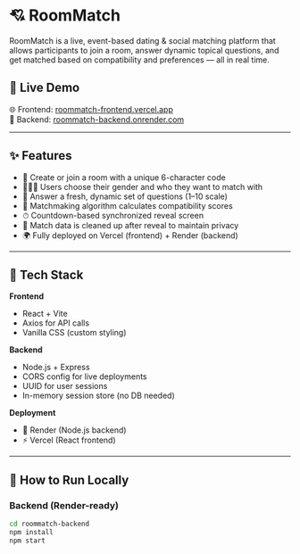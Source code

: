# 💘 RoomMatch

RoomMatch is a live, event-based dating & social matching platform that allows participants to join a room, answer dynamic topical questions, and get matched based on compatibility and preferences — all in real time.

## 🔗 Live Demo

🌐 Frontend: [roommatch-frontend.vercel.app](https://roommatch-frontend-u.vercel.app)  
🚀 Backend: [roommatch-backend.onrender.com](https://roommatch-backend.onrender.com)

---

## ✨ Features

- 🎯 Create or join a room with a unique 6-character code
- 🧑‍🤝‍🧑 Users choose their gender and who they want to match with
- 🧠 Answer a fresh, dynamic set of questions (1–10 scale)
- 🔁 Matchmaking algorithm calculates compatibility scores
- ⏱ Countdown-based synchronized reveal screen
- 🔐 Match data is cleaned up after reveal to maintain privacy
- 🌍 Fully deployed on Vercel (frontend) + Render (backend)

---


## 🧩 Tech Stack

**Frontend**
- React + Vite
- Axios for API calls
- Vanilla CSS (custom styling)

**Backend**
- Node.js + Express
- CORS config for live deployments
- UUID for user sessions
- In-memory session store (no DB needed)

**Deployment**
- 🔄 Render (Node.js backend)
- ⚡ Vercel (React frontend)

---

## 🚀 How to Run Locally

### Backend (Render-ready)

```bash
cd roommatch-backend
npm install
npm start

